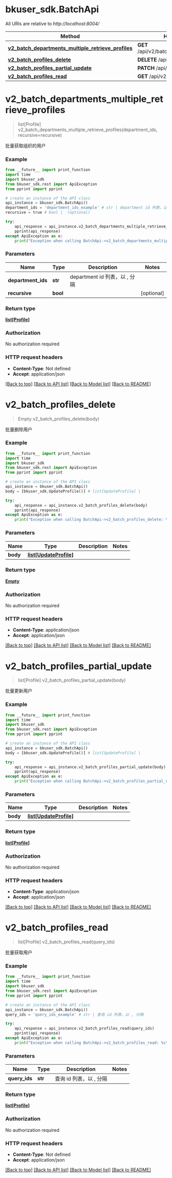 # bkuser_sdk.BatchApi

All URIs are relative to *http://localhost:8004/*

Method | HTTP request | Description
------------- | ------------- | -------------
[**v2_batch_departments_multiple_retrieve_profiles**](BatchApi.md#v2_batch_departments_multiple_retrieve_profiles) | **GET** /api/v2/batch/departments/profiles/ |
[**v2_batch_profiles_delete**](BatchApi.md#v2_batch_profiles_delete) | **DELETE** /api/v2/batch/profiles/ |
[**v2_batch_profiles_partial_update**](BatchApi.md#v2_batch_profiles_partial_update) | **PATCH** /api/v2/batch/profiles/ |
[**v2_batch_profiles_read**](BatchApi.md#v2_batch_profiles_read) | **GET** /api/v2/batch/profiles/ |

# **v2_batch_departments_multiple_retrieve_profiles**
> list[Profile] v2_batch_departments_multiple_retrieve_profiles(department_ids, recursive=recursive)



批量获取组织的用户

### Example
```python
from __future__ import print_function
import time
import bkuser_sdk
from bkuser_sdk.rest import ApiException
from pprint import pprint

# create an instance of the API class
api_instance = bkuser_sdk.BatchApi()
department_ids = 'department_ids_example' # str | department id 列表，以 , 分隔
recursive = true # bool |  (optional)

try:
    api_response = api_instance.v2_batch_departments_multiple_retrieve_profiles(department_ids, recursive=recursive)
    pprint(api_response)
except ApiException as e:
    print("Exception when calling BatchApi->v2_batch_departments_multiple_retrieve_profiles: %s\n" % e)
```

### Parameters

Name | Type | Description  | Notes
------------- | ------------- | ------------- | -------------
 **department_ids** | **str**| department id 列表，以 , 分隔 |
 **recursive** | **bool**|  | [optional]

### Return type

[**list[Profile]**](Profile.md)

### Authorization

No authorization required

### HTTP request headers

 - **Content-Type**: Not defined
 - **Accept**: application/json

[[Back to top]](#) [[Back to API list]](../README.md#documentation-for-api-endpoints) [[Back to Model list]](../README.md#documentation-for-models) [[Back to README]](../README.md)

# **v2_batch_profiles_delete**
> Empty v2_batch_profiles_delete(body)



批量删除用户

### Example
```python
from __future__ import print_function
import time
import bkuser_sdk
from bkuser_sdk.rest import ApiException
from pprint import pprint

# create an instance of the API class
api_instance = bkuser_sdk.BatchApi()
body = [bkuser_sdk.UpdateProfile()] # list[UpdateProfile] |

try:
    api_response = api_instance.v2_batch_profiles_delete(body)
    pprint(api_response)
except ApiException as e:
    print("Exception when calling BatchApi->v2_batch_profiles_delete: %s\n" % e)
```

### Parameters

Name | Type | Description  | Notes
------------- | ------------- | ------------- | -------------
 **body** | [**list[UpdateProfile]**](UpdateProfile.md)|  |

### Return type

[**Empty**](Empty.md)

### Authorization

No authorization required

### HTTP request headers

 - **Content-Type**: application/json
 - **Accept**: application/json

[[Back to top]](#) [[Back to API list]](../README.md#documentation-for-api-endpoints) [[Back to Model list]](../README.md#documentation-for-models) [[Back to README]](../README.md)

# **v2_batch_profiles_partial_update**
> list[Profile] v2_batch_profiles_partial_update(body)



批量更新用户

### Example
```python
from __future__ import print_function
import time
import bkuser_sdk
from bkuser_sdk.rest import ApiException
from pprint import pprint

# create an instance of the API class
api_instance = bkuser_sdk.BatchApi()
body = [bkuser_sdk.UpdateProfile()] # list[UpdateProfile] |

try:
    api_response = api_instance.v2_batch_profiles_partial_update(body)
    pprint(api_response)
except ApiException as e:
    print("Exception when calling BatchApi->v2_batch_profiles_partial_update: %s\n" % e)
```

### Parameters

Name | Type | Description  | Notes
------------- | ------------- | ------------- | -------------
 **body** | [**list[UpdateProfile]**](UpdateProfile.md)|  |

### Return type

[**list[Profile]**](Profile.md)

### Authorization

No authorization required

### HTTP request headers

 - **Content-Type**: application/json
 - **Accept**: application/json

[[Back to top]](#) [[Back to API list]](../README.md#documentation-for-api-endpoints) [[Back to Model list]](../README.md#documentation-for-models) [[Back to README]](../README.md)

# **v2_batch_profiles_read**
> list[Profile] v2_batch_profiles_read(query_ids)



批量获取用户

### Example
```python
from __future__ import print_function
import time
import bkuser_sdk
from bkuser_sdk.rest import ApiException
from pprint import pprint

# create an instance of the API class
api_instance = bkuser_sdk.BatchApi()
query_ids = 'query_ids_example' # str | 查询 id 列表，以 , 分隔

try:
    api_response = api_instance.v2_batch_profiles_read(query_ids)
    pprint(api_response)
except ApiException as e:
    print("Exception when calling BatchApi->v2_batch_profiles_read: %s\n" % e)
```

### Parameters

Name | Type | Description  | Notes
------------- | ------------- | ------------- | -------------
 **query_ids** | **str**| 查询 id 列表，以 , 分隔 |

### Return type

[**list[Profile]**](Profile.md)

### Authorization

No authorization required

### HTTP request headers

 - **Content-Type**: Not defined
 - **Accept**: application/json

[[Back to top]](#) [[Back to API list]](../README.md#documentation-for-api-endpoints) [[Back to Model list]](../README.md#documentation-for-models) [[Back to README]](../README.md)
